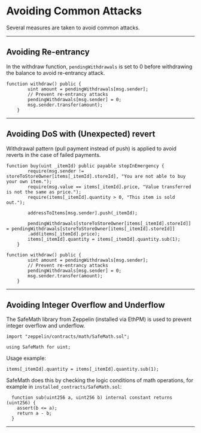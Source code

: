 # Avoiding Common Attacks

Several measures are taken to avoid common attacks.

---

## Avoiding Re-entrancy
In the withdraw function, `pendingWithdrawals` is set to 0 before withdrawing the balance to avoid re-entrancy attack.
```
function withdraw() public {
        uint amount = pendingWithdrawals[msg.sender];
        // Prevent re-entrancy attacks
        pendingWithdrawals[msg.sender] = 0;
        msg.sender.transfer(amount);
    }
```

---

## Avoiding DoS with (Unexpected) revert
Withdrawal pattern (pull payment instead of push) is applied to avoid reverts in the case of failed payments.

```
function buy(uint _itemId) public payable stopInEmergency {
        require(msg.sender != storeToStoreOwner[items[_itemId].storeId], "You are not able to buy your own item.");
        require(msg.value == items[_itemId].price, "Value transferred is not the same as price.");
        require(items[_itemId].quantity > 0, "This item is sold out.");
        
        addressToItems[msg.sender].push(_itemId);
        
        pendingWithdrawals[storeToStoreOwner[items[_itemId].storeId]] = pendingWithdrawals[storeToStoreOwner[items[_itemId].storeId]]
        .add(items[_itemId].price);
        items[_itemId].quantity = items[_itemId].quantity.sub(1);
    }
```

```
function withdraw() public {
        uint amount = pendingWithdrawals[msg.sender];
        // Prevent re-entrancy attacks
        pendingWithdrawals[msg.sender] = 0;
        msg.sender.transfer(amount);
    }
```

---

## Avoiding Integer Overflow and Underflow
The SafeMath library from Zeppelin (installed via EthPM) is used to prevent integer overflow and underflow.

```
import "zeppelin/contracts/math/SafeMath.sol";
```

```
using SafeMath for uint;
```

Usage example:
```
items[_itemId].quantity = items[_itemId].quantity.sub(1);
```

SafeMath does this by checking the logic conditions of math operations, for example in `installed_contracts/SafeMath.sol`:
```
  function sub(uint256 a, uint256 b) internal constant returns (uint256) {
    assert(b <= a);
    return a - b;
  }
```
---
